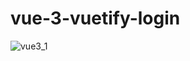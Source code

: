 # vue-3-vuetify-login

![vue3_1](https://github.com/user-attachments/assets/8ace830c-1fe1-4b2a-8668-eec17744f66f)




